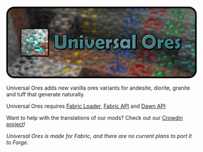 ![](https://raw.githubusercontent.com/DawnTeamMC/DawnTeamMC/master/universal_ores/header.png)

Universal Ores adds new vanilla ores variants for andesite, diorite, granite and tuff that generate naturally.

Universal Ores requires [Fabric Loader](https://fabricmc.net/use/), [Fabric API](https://www.curseforge.com/minecraft/mc-mods/fabric-api) and [Dawn API](https://modrinth.com/mod/dawn)

Want to help with the translations of our mods? Check out our [Crowdin project](https://crowdin.com/project/dawnteam)!

*Universal Ores is made for Fabric, and there are no current plans to port it to Forge.*